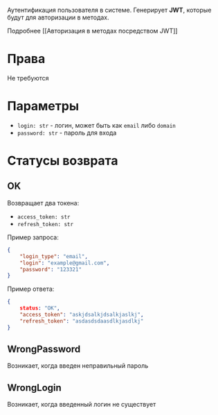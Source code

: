 Аутентификация пользователя в системе. Генерирует **JWT**, которые будут для авторизации в методах.

Подробнее [[Авторизация в методах посредством JWT]]

# Права
Не требуются

# Параметры
* `login: str` - логин, может быть как `email` либо `domain`
* `password: str` - пароль для входа

# Статусы возврата

## OK

Возвращает два токена:
* `access_token: str` 
* `refresh_token: str`

Пример запроса:
```json
{
	"login_type": "email",
	"login": "example@gmail.com",
	"password": "123321"
}
```
Пример ответа:

```json
{
	status: "OK",
	"access_token": "askjdsalkjdsalkjaslkj",
	"refresh_token": "asdasdsdaasdlkjasdlkj"
}
```

## WrongPassword
Возникает, когда введен неправильный пароль

## WrongLogin
Возникает, когда введенный логин не существует
